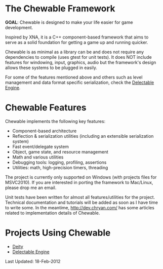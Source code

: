 # The Chewable Framework #
**GOAL**: Chewable is designed to make your life easier for game development.

Inspired by XNA, it is a C++ component-based framework that aims to serve as a solid foundation for getting a game up and running quicker.

Chewable is as minimal as a library can be and does not require any dependencies to compile (uses gtest for unit tests). It does NOT include features for windowing, input, graphics, audio but the framework's design allows these systems to be plugged in easily.

For some of the features mentioned above and others such as level management and data format specific serialization, check the [Delectable Engine](http://delectable.googlecode.com/).

# Chewable Features #
Chewable implements the following key features:
  * Component-based architecture
  * Reflection & serialization utilities (including an extensible serialization system)
  * Fast event/delegate system
  * Object, game state, and resource management
  * Math and various utilities
  * Debugging tools: logging, profiling, assertions
  * Utilities: math, high-precision timers, threading

The project is currently only supported on Windows (with projects files for MSVC2010). If you are interested in porting the framework to Mac/Linux, please drop me an email.

Unit tests have been written for almost all features/utilities for the project.
Technical documentation and tutorials will be added as soon as I have time to write some.
In the meantime, http://dev.chryan.com/ has some articles related to implementation details of Chewable.

# Projects Using Chewable #
  * [Deity](http://www.deity-game.com/)
  * [Delectable Engine](http://delectable.googlecode.com/)

Last Updated: 18-Feb-2012
